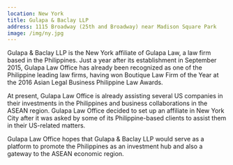 ```yaml
---
location: New York
title: Gulapa & Baclay LLP
address: 1115 Broadway (25th and Broadway) near Madison Square Park
image: /img/ny.jpg
---
```


Gulapa & Baclay LLP is the New York affiliate of Gulapa Law, a law firm based in the Philippines. Just a year after its establishment in September 2015, Gulapa Law Office has already been recognized as one of the Philippine leading law firms, having won Boutique Law Firm of the Year at the 2016 Asian Legal Business Philippine Law Awards.

At present, Gulapa Law Office is already assisting several US companies in their investments in the Philippines and business collaborations in the ASEAN region. Gulapa Law Office decided to set up an affiliate in New York City after it was asked by some of its Philippine-based clients to assist them in their US-related matters.

Gulapa Law Office hopes that Gulapa & Baclay LLP would serve as a platform to promote the Philippines as an investment hub and also a gateway to the ASEAN economic region.
